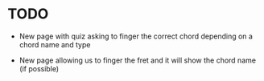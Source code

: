 TODO
====

- New page with quiz asking to finger the correct chord depending on a chord name and type

- New page allowing us to finger the fret and it will show the chord name (if possible)
